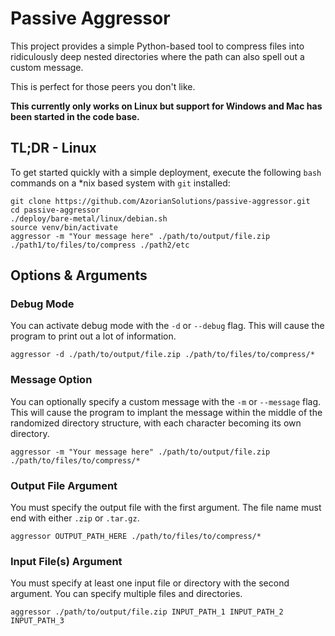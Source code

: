 # Passive Aggressor

This project provides a simple Python-based tool to compress files into ridiculously deep nested directories
where the path can also spell out a custom message.

This is perfect for those peers you don't like.

**This currently only works on Linux but support for Windows and Mac has been started in the code base.**

## TL;DR - Linux

To get started quickly with a simple deployment, execute the following `bash` commands on a *nix based system
with `git` installed:

```
git clone https://github.com/AzorianSolutions/passive-aggressor.git
cd passive-aggressor
./deploy/bare-metal/linux/debian.sh
source venv/bin/activate
aggressor -m "Your message here" ./path/to/output/file.zip ./path1/to/files/to/compress ./path2/etc
```

## Options & Arguments

### Debug Mode

You can activate debug mode with the `-d` or `--debug` flag. This will cause the program to print out a lot of
information.

```
aggressor -d ./path/to/output/file.zip ./path/to/files/to/compress/*
```

### Message Option

You can optionally specify a custom message with the `-m` or `--message` flag. This will cause the program to implant
the message within the middle of the randomized directory structure, with each character becoming its own directory.

```
aggressor -m "Your message here" ./path/to/output/file.zip ./path/to/files/to/compress/*
```

### Output File Argument

You must specify the output file with the first argument. The file name must end with either `.zip` or `.tar.gz`.

```
aggressor OUTPUT_PATH_HERE ./path/to/files/to/compress/*
```

### Input File(s) Argument

You must specify at least one input file or directory with the second argument. You can specify multiple files and
directories.

```
aggressor ./path/to/output/file.zip INPUT_PATH_1 INPUT_PATH_2 INPUT_PATH_3
```
